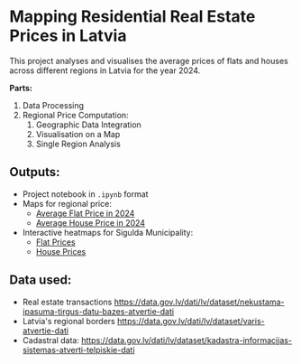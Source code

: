 # Mapping Residential Real Estate Prices in Latvia
This project analyses and visualises the average prices of flats and houses across different regions in Latvia for the year 2024.

**Parts:**
1. Data Processing
2. Regional Price Computation:
   1. Geographic Data Integration
   2. Visualisation on a Map
   3. Single Region Analysis

## Outputs:
- Project notebook in <code>.ipynb</code> format
- Maps for regional price:
     - [Average Flat Price in 2024](https://iliberts.github.io/projects/Mapping%20Residential%20Real%20Estate%20Prices/Average_Flat_Price_in_2024.png)
     - [Average House Price in 2024](https://iliberts.github.io/projects/Mapping%20Residential%20Real%20Estate%20Prices/Average_House_Price_in_2024.png)
- Interactive heatmaps for Sigulda Municipality:
     - [Flat Prices](https://iliberts.github.io/projects/Mapping%20Residential%20Real%20Estate%20Prices/Sigulda_Municipality_Flat_Prices_2024_Heatmap.html)
     - [House Prices](https://iliberts.github.io/projects/Mapping%20Residential%20Real%20Estate%20Prices/Sigulda_Municipality_House_Prices_2024_Heatmap.html)


## Data used:
- Real estate transactions https://data.gov.lv/dati/lv/dataset/nekustama-ipasuma-tirgus-datu-bazes-atvertie-dati
- Latvia's regional borders https://data.gov.lv/dati/lv/dataset/varis-atvertie-dati
- Cadastral data: https://data.gov.lv/dati/lv/dataset/kadastra-informacijas-sistemas-atverti-telpiskie-dati

